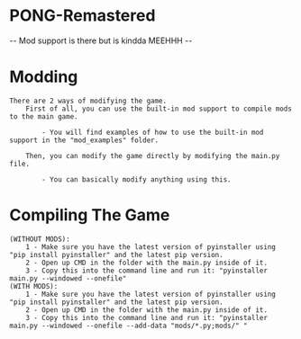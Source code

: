 # PONG-Remastered
-- Mod support is there but is kindda MEEHHH --

# Modding
    There are 2 ways of modifying the game.
        First of all, you can use the built-in mod support to compile mods to the main game.

            - You will find examples of how to use the built-in mod support in the "mod_examples" folder.

        Then, you can modify the game directly by modifying the main.py file.

            - You can basically modify anything using this.

# Compiling The Game
    (WITHOUT MODS):
        1 - Make sure you have the latest version of pyinstaller using "pip install pyinstaller" and the latest pip version.
        2 - Open up CMD in the folder with the main.py inside of it.
        3 - Copy this into the command line and run it: "pyinstaller main.py --windowed --onefile"
    (WITH MODS):
        1 - Make sure you have the latest version of pyinstaller using "pip install pyinstaller" and the latest pip version.
        2 - Open up CMD in the folder with the main.py inside of it.
        3 - Copy this into the command line and run it: "pyinstaller main.py --windowed --onefile --add-data "mods/*.py;mods/" "